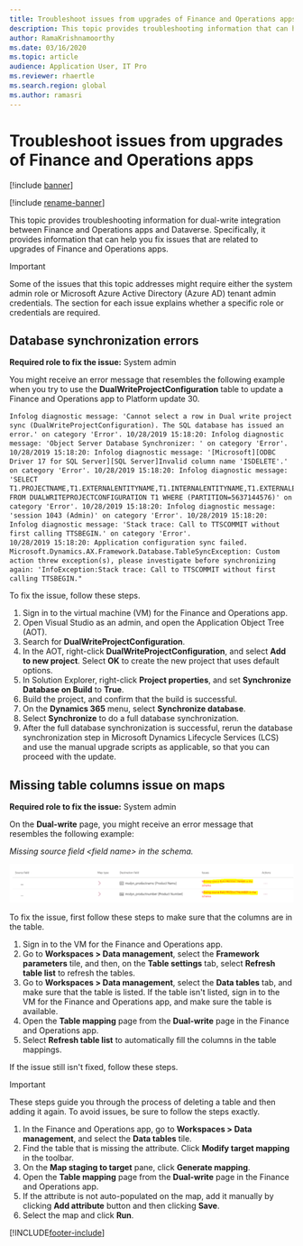 ```yaml
---
title: Troubleshoot issues from upgrades of Finance and Operations apps
description: This topic provides troubleshooting information that can help you fix issues that are related to upgrades of Finance and Operations apps.
author: RamaKrishnamoorthy 
ms.date: 03/16/2020
ms.topic: article
audience: Application User, IT Pro
ms.reviewer: rhaertle
ms.search.region: global
ms.author: ramasri
---
```


# Troubleshoot issues from upgrades of Finance and Operations apps

[!include [banner](../../includes/banner.md)]

[!include [rename-banner](~/includes/cc-data-platform-banner.md)]



This topic provides troubleshooting information for dual-write integration between Finance and Operations apps and Dataverse. Specifically, it provides information that can help you fix issues that are related to upgrades of Finance and Operations apps.

> [!IMPORTANT]
> Some of the issues that this topic addresses might require either the system admin role or Microsoft Azure Active Directory (Azure AD) tenant admin credentials. The section for each issue explains whether a specific role or credentials are required.

## Database synchronization errors

**Required role to fix the issue:** System admin

You might receive an error message that resembles the following example when you try to use the **DualWriteProjectConfiguration** table to update a Finance and Operations app to Platform update 30.

```console
Infolog diagnostic message: 'Cannot select a row in Dual write project sync (DualWriteProjectConfiguration). The SQL database has issued an error.' on category 'Error'. 10/28/2019 15:18:20: Infolog diagnostic message: 'Object Server Database Synchronizer: ' on category 'Error'. 10/28/2019 15:18:20: Infolog diagnostic message: '[Microsoft][ODBC Driver 17 for SQL Server][SQL Server]Invalid column name 'ISDELETE'.' on category 'Error'. 10/28/2019 15:18:20: Infolog diagnostic message: 'SELECT T1.PROJECTNAME,T1.EXTERNALENTITYNAME,T1.INTERNALENTITYNAME,T1.EXTERNALENVIRONMENTURL,T1.STATUS,T1.ENABLEBATCHLOOKUP,T1.PARTITIONMAP,T1.QUERYFILTEREXPRESSION,T1.INTEGRATIONKEY,T1.ISDELETE,T1.ISDEBUGMODE,T1.RECVERSION,T1.PARTITION,T1.RECID FROM DUALWRITEPROJECTCONFIGURATION T1 WHERE (PARTITION=5637144576)' on category 'Error'. 10/28/2019 15:18:20: Infolog diagnostic message: 'session 1043 (Admin)' on category 'Error'. 10/28/2019 15:18:20: Infolog diagnostic message: 'Stack trace: Call to TTSCOMMIT without first calling TTSBEGIN.' on category 'Error'.
10/28/2019 15:18:20: Application configuration sync failed.
Microsoft.Dynamics.AX.Framework.Database.TableSyncException: Custom action threw exception(s), please investigate before synchronizing again: 'InfoException:Stack trace: Call to TTSCOMMIT without first calling TTSBEGIN."
```

To fix the issue, follow these steps.

1. Sign in to the virtual machine (VM) for the Finance and Operations app.
2. Open Visual Studio as an admin, and open the Application Object Tree (AOT).
3. Search for **DualWriteProjectConfiguration**.
4. In the AOT, right-click **DualWriteProjectConfiguration**, and select **Add to new project**. Select **OK** to create the new project that uses default options.
5. In Solution Explorer, right-click **Project properties**, and set **Synchronize Database on Build** to **True**.
6. Build the project, and confirm that the build is successful.
7. On the **Dynamics 365** menu, select **Synchronize database**.
8. Select **Synchronize** to do a full database synchronization.
9. After the full database synchronization is successful, rerun the database synchronization step in Microsoft Dynamics Lifecycle Services (LCS) and use the manual upgrade scripts as applicable, so that you can proceed with the update.

## Missing table columns issue on maps

**Required role to fix the issue:** System admin

On the **Dual-write** page, you might receive an error message that resembles the following example:

*Missing source field \<field name\> in the schema.*

![Example of the missing source column error message.](media/error_missing_field.png)

To fix the issue, first follow these steps to make sure that the columns are in the table.

1. Sign in to the VM for the Finance and Operations app.
2. Go to **Workspaces \> Data management**, select the **Framework parameters** tile, and then, on the **Table settings** tab, select **Refresh table list** to refresh the tables.
3. Go to **Workspaces \> Data management**, select the **Data tables** tab, and make sure that the table is listed. If the table isn't listed, sign in to the VM for the Finance and Operations app, and make sure the table is available.
4. Open the **Table mapping** page from the **Dual-write** page in the Finance and Operations app.
5. Select **Refresh table list** to automatically fill the columns in the table mappings.

If the issue still isn't fixed, follow these steps.

> [!IMPORTANT]
> These steps guide you through the process of deleting a table and then adding it again. To avoid issues, be sure to follow the steps exactly.

1. In the Finance and Operations app, go to **Workspaces \> Data management**, and select the **Data tables** tile.
2. Find the table that is missing the attribute. Click **Modify target mapping** in the toolbar.
3. On the **Map staging to target** pane, click **Generate mapping**.
4. Open the **Table mapping** page from the **Dual-write** page in the Finance and Operations app.
5. If the attribute is not auto-populated on the map, add it manually by clicking **Add attribute** button and then clicking **Save**. 
6. Select the map and click **Run**.


[!INCLUDE[footer-include](../../../../includes/footer-banner.md)]